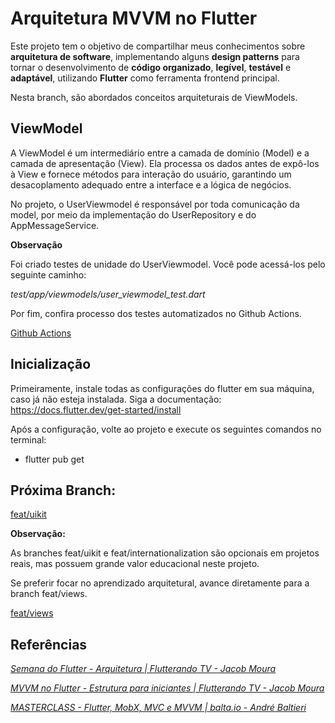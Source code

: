 # Arquitetura MVVM no Flutter


Este projeto tem o objetivo de compartilhar meus conhecimentos sobre **arquitetura de software**,  implementando alguns **design patterns** para tornar o desenvolvimento de **código organizado**, **legível**, **testável** e **adaptável**, utilizando **Flutter** como ferramenta frontend principal.

Nesta branch, são abordados conceitos arquiteturais de ViewModels.

## ViewModel

A ViewModel é um intermediário entre a camada de domínio (Model) e a camada de apresentação (View). Ela processa os dados antes de expô-los à View e fornece métodos para interação do usuário, garantindo um desacoplamento adequado entre a interface e a lógica de negócios.

No projeto, o UserViewmodel é responsável por toda comunicação da model, por meio da implementação do UserRepository e do AppMessageService.

**Observação**

Foi criado testes de unidade do UserViewmodel. Você pode acessá-los pelo seguinte caminho:

*test/app/viewmodels/user_viewmodel_test.dart*

Por fim, confira processo dos testes automatizados no Github Actions.

[Github Actions](https://github.com/lazaroalexandre/arquitetura_mvvm_flutter/actions)

## Inicialização

Primeiramente, instale todas as configurações do flutter em sua máquina, caso já não esteja instalada. Siga a documentação: https://docs.flutter.dev/get-started/install

Após a configuração, volte ao projeto e execute os seguintes comandos no terminal:

- flutter pub get

## Próxima Branch:

[feat/uikit](https://github.com/lazaroalexandre/arquitetura_mvvm_flutter/tree/feat/uikit)

**Observação:**

As branches feat/uikit e feat/internationalization são opcionais em projetos reais, mas possuem grande valor educacional neste projeto.

Se preferir focar no aprendizado arquitetural, avance diretamente para a branch feat/views.

[feat/views](https://github.com/lazaroalexandre/arquitetura_mvvm_flutter/tree/feat/views?tab=readme-ov-file)

## Referências

*[Semana do Flutter - Arquitetura | Flutterando TV - Jacob Moura](https://www.youtube.com/watch?v=8lqj7YQ71lo&list=PLlBnICoI-g-c_ZIHqzQjg5E4Re92-qYXn)*

*[MVVM no Flutter - Estrutura para iniciantes | Flutterando TV - Jacob Moura](https://www.youtube.com/watch?v=WgadnZcujuc)*

*[MASTERCLASS - Flutter, MobX, MVC e MVVM | balta.io - André Baltieri](https://www.youtube.com/watch?v=fsrJ_tNrOFk&t=2557s)*
